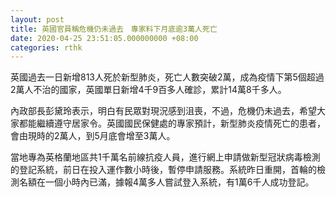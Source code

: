 ```yaml
---
layout: post
title: 英國官員稱危機仍未過去　專家料下月底逾3萬人死亡
date: 2020-04-25 23:51:05.000000000 +08:00
categories: rthk
---
```


英國過去一日新增813人死於新型肺炎，死亡人數突破2萬，成為疫情下第5個超過2萬人不治的國家，英國單日新增4千9百多人確診，累計14萬8千多人。

內政部長彭黛玲表示，明白有民眾對現況感到沮喪，不過，危機仍未過去，希望大家都能繼續遵守居家令。英國國民保健處的專家預計，新型肺炎疫情死亡的患者，會由現時的2萬人，到5月底會增至3萬人。

當地專為英格蘭地區共1千萬名前線抗疫人員，進行網上申請做新型冠狀病毒檢測的登記系統，前日在投入運作數小時後，暫停申請服務。系統昨日重開，首輪的檢測名額在一個小時內已滿，據報4萬多人嘗試登入系統，有1萬6千人成功登記。
